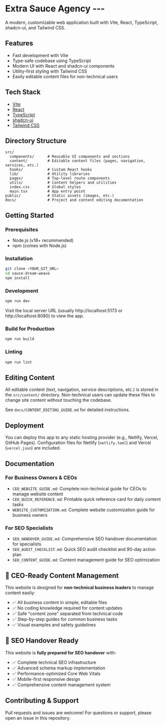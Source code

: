# Extra Sauce Agency ---

A modern, customizable web application built with Vite, React, TypeScript, shadcn-ui, and Tailwind CSS.

## Features
- Fast development with Vite
- Type-safe codebase using TypeScript
- Modern UI with React and shadcn-ui components
- Utility-first styling with Tailwind CSS
- Easily editable content files for non-technical users

## Tech Stack
- [Vite](https://vitejs.dev/)
- [React](https://react.dev/)
- [TypeScript](https://www.typescriptlang.org/)
- [shadcn-ui](https://ui.shadcn.com/)
- [Tailwind CSS](https://tailwindcss.com/)

## Directory Structure
```
src/
  components/      # Reusable UI components and sections
  content/         # Editable content files (pages, navigation, services, etc.)
  hooks/           # Custom React hooks
  lib/             # Utility libraries
  pages/           # Top-level route components
  utils/           # Content helpers and utilities
  index.css        # Global styles
  main.tsx         # App entry point
public/            # Static assets (images, etc.)
docs/              # Project and content editing documentation
```

## Getting Started

### Prerequisites
- Node.js (v18+ recommended)
- npm (comes with Node.js)

### Installation
```sh
git clone <YOUR_GIT_URL>
cd sauce-dream-weave
npm install
```

### Development
```sh
npm run dev
```
Visit the local server URL (usually http://localhost:5173 or http://localhost:8080) to view the app.

### Build for Production
```sh
npm run build
```

### Linting
```sh
npm run lint
```

## Editing Content
All editable content (text, navigation, service descriptions, etc.) is stored in the `src/content/` directory. Non-technical users can update these files to change site content without touching the codebase.

See `docs/CONTENT_EDITING_GUIDE.md` for detailed instructions.

## Deployment
You can deploy this app to any static hosting provider (e.g., Netlify, Vercel, GitHub Pages). Configuration files for Netlify (`netlify.toml`) and Vercel (`vercel.json`) are included.

## Documentation

### **For Business Owners & CEOs**
- `CEO_WEBSITE_GUIDE.md`: Complete non-technical guide for CEOs to manage website content
- `CEO_QUICK_REFERENCE.md`: Printable quick reference card for daily content tasks
- `WEBSITE_CUSTOMIZATION.md`: Complete website customization guide for business owners

### **For SEO Specialists**
- `SEO_HANDOVER_GUIDE.md`: Comprehensive SEO handover documentation for specialists
- `SEO_AUDIT_CHECKLIST.md`: Quick SEO audit checklist and 90-day action plan
- `SEO_CONTENT_GUIDE.md`: Content management guide for SEO optimization

## 👔 CEO-Ready Content Management
This website is designed for **non-technical business leaders** to manage content easily:
- ✅ All business content in simple, editable files
- ✅ No coding knowledge required for content updates
- ✅ Safe "content zone" separated from technical code
- ✅ Step-by-step guides for common business tasks
- ✅ Visual examples and safety guidelines

## 🚀 SEO Handover Ready
This website is **fully prepared for SEO handover** with:
- ✅ Complete technical SEO infrastructure
- ✅ Advanced schema markup implementation
- ✅ Performance-optimized Core Web Vitals
- ✅ Mobile-first responsive design
- ✅ Comprehensive content management system

## Contributing & Support
Pull requests and issues are welcome! For questions or support, please open an issue in this repository.
